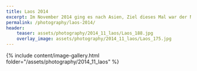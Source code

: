 ```yaml
---
title: Laos 2014
excerpt: Im November 2014 ging es nach Asien, Ziel dieses Mal war der Norden Thailands und Laos. Beides auf jeden Fall landschaftlich sehr sehenswert.
permalink: /photography/laos-2014/
header:
    teaser: assets/photography/2014_11_laos/Laos_188.jpg
    overlay_image: assets/photography/2014_11_laos/Laos_175.jpg
---
```


{% include content/image-gallery.html folder="/assets/photography/2014_11_laos" %}